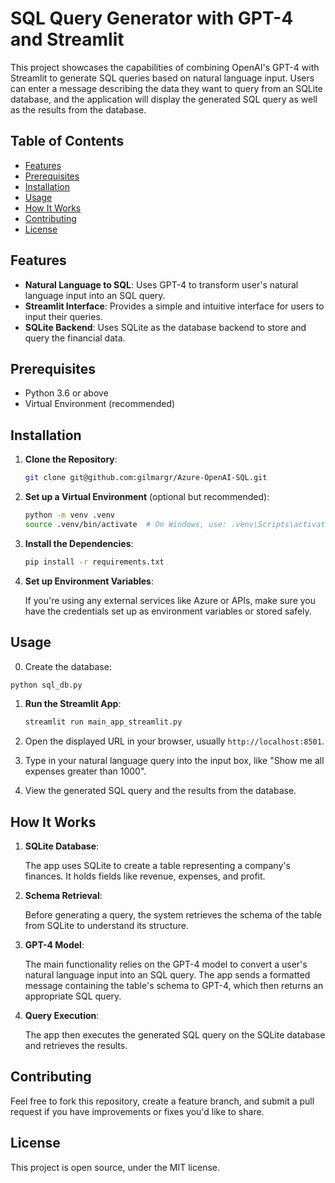 # SQL Query Generator with GPT-4 and Streamlit

This project showcases the capabilities of combining OpenAI's GPT-4 with Streamlit to generate SQL queries based on natural language input. Users can enter a message describing the data they want to query from an SQLite database, and the application will display the generated SQL query as well as the results from the database.

## Table of Contents

- [Features](#features)
- [Prerequisites](#prerequisites)
- [Installation](#installation)
- [Usage](#usage)
- [How It Works](#how-it-works)
- [Contributing](#contributing)
- [License](#license)

## Features

- **Natural Language to SQL**: Uses GPT-4 to transform user's natural language input into an SQL query.
- **Streamlit Interface**: Provides a simple and intuitive interface for users to input their queries.
- **SQLite Backend**: Uses SQLite as the database backend to store and query the financial data.

## Prerequisites

- Python 3.6 or above
- Virtual Environment (recommended)

## Installation

1. **Clone the Repository**:

   ```bash
   git clone git@github.com:gilmargr/Azure-OpenAI-SQL.git
   ```

2. **Set up a Virtual Environment** (optional but recommended):

   ```bash
   python -m venv .venv
   source .venv/bin/activate  # On Windows, use: .venv\Scripts\activate
   ```

3. **Install the Dependencies**:

   ```bash
   pip install -r requirements.txt
   ```

4. **Set up Environment Variables**:

   If you're using any external services like Azure or APIs, make sure you have the credentials set up as environment variables or stored safely.

## Usage

0. Create the database:

```bash
python sql_db.py
```

1. **Run the Streamlit App**:

   ```bash
   streamlit run main_app_streamlit.py
   ```

2. Open the displayed URL in your browser, usually `http://localhost:8501`.

3. Type in your natural language query into the input box, like "Show me all expenses greater than 1000".

4. View the generated SQL query and the results from the database.

## How It Works

1. **SQLite Database**:

   The app uses SQLite to create a table representing a company's finances. It holds fields like revenue, expenses, and profit.

2. **Schema Retrieval**:

   Before generating a query, the system retrieves the schema of the table from SQLite to understand its structure.

3. **GPT-4 Model**:

   The main functionality relies on the GPT-4 model to convert a user's natural language input into an SQL query. The app sends a formatted message containing the table's schema to GPT-4, which then returns an appropriate SQL query.

4. **Query Execution**:

   The app then executes the generated SQL query on the SQLite database and retrieves the results.

## Contributing

Feel free to fork this repository, create a feature branch, and submit a pull request if you have improvements or fixes you'd like to share.

## License

This project is open source, under the MIT license.
